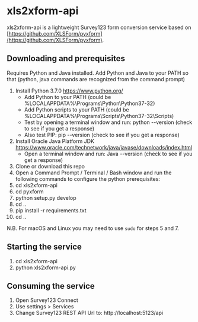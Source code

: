 # xls2xform-api

xls2xform-api is a lightweight Survey123 form conversion service based on [https://github.com/XLSForm/pyxform](https://github.com/XLSForm/pyxform).

## Downloading and prerequisites

Requires Python and Java installed.
Add Python and Java to your PATH so that (python, java commands are recognized from the command prompt)

1. Install Python 3.7.0 https://www.python.org/
   - Add Python to your PATH (could be %LOCALAPPDATA%\Programs\Python\Python37-32)
   - Add Python scripts to your PATH (could be %LOCALAPPDATA%\Programs\Scripts\Python37-32\Scripts)
   - Test by opening a terminal window and run: python --version (check to see if you get a response)
   - Also test PIP: pip --version (check to see if you get a response)
2. Install Oracle Java Platform JDK https://www.oracle.com/technetwork/java/javase/downloads/index.html
   - Open a terminal window and run: Java --version (check to see if you get a response)
3. Clone or download this repo
4. Open a Command Prompt / Terminal / Bash window and run the following commands to configure the python prerequisites:
5. cd xls2xform-api
6. cd pyxform
7. python setup.py develop
8. cd ..
9. pip install -r requirements.txt
10. cd ..

N.B. For macOS and Linux you may need to use `sudo` for steps 5 and 7.

## Starting the service

1. cd xls2xform-api
2. python xls2xform-api.py

## Consuming the service

1. Open Survey123 Connect
2. Use settings > Services
3. Change Survey123 REST API Url to: http://localhost:5123/api
